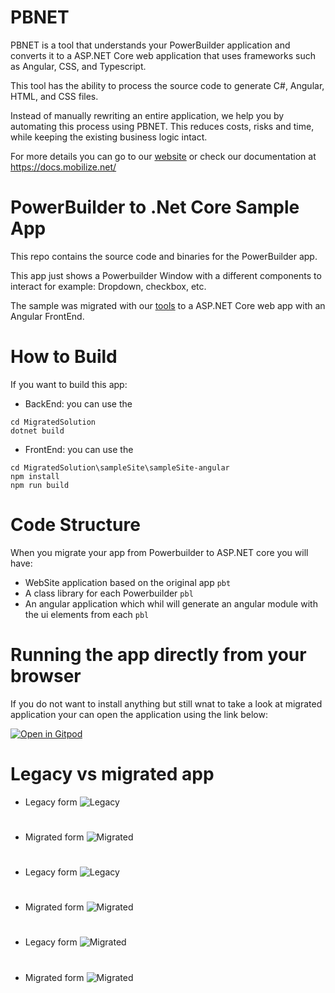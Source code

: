 # PBNET

PBNET is a tool that understands your PowerBuilder application and converts it to a ASP.NET Core web application that uses frameworks such as Angular, CSS, and Typescript.

This tool has the ability to process the source code to generate C#, Angular, HTML, and CSS files.

Instead of manually rewriting an entire application, we help you by automating this process using PBNET. This reduces costs, risks and time, while keeping the existing business logic intact.

For more details you can go to our [website](https://www.mobilize.net/powerbuilder) or check our documentation at https://docs.mobilize.net/



# PowerBuilder to .Net Core Sample App

This repo contains the source code and binaries for the PowerBuilder app.

This app just shows a Powerbuilder Window with a different components to interact for example: Dropdown, checkbox, etc.

The sample was migrated with our [tools](https://mobilize.net/powerbuilder) to a ASP.NET Core web app with an Angular FrontEnd.



# How to Build

If you want to build this app:

- BackEnd: you can use the 
```
cd MigratedSolution
dotnet build
```

- FrontEnd: you can use the 
```
cd MigratedSolution\sampleSite\sampleSite-angular
npm install
npm run build
```

# Code Structure

When you migrate your app from Powerbuilder to ASP.NET core you will have:
- WebSite application based on the original app `pbt`
- A class library for each Powerbuilder `pbl`
- An angular application which whil will generate an angular module with the ui elements from each `pbl`


# Running the app directly from your browser

If you do not want to install anything but still wnat to take a look at migrated application your can open the application using the link below:

[![Open in Gitpod](https://gitpod.io/button/open-in-gitpod.svg)](https://gitpod.io/#https://github.com/MobilizeNet/PBNetHelloWorld)

# Legacy vs migrated app 

- Legacy form
![Legacy](https://i.ibb.co/Hq7SjmC/Screenshot-2023-04-19-084114.png?raw=true "Title")

#

- Migrated form
![Migrated](https://i.ibb.co/G9MXBQs/migrated1.png?raw=true "Title")

#

- Legacy form
![Legacy](https://i.ibb.co/WNCngZ2/Screenshot-2023-04-19-084302.png?raw=true "Title")

#

- Migrated form
![Migrated](https://i.ibb.co/Gsb1053/migrated2.png?raw=true "Title")

#

- Legacy form
![Migrated](https://i.ibb.co/qR14MLP/Screenshot-2023-04-19-084619.png?raw=true "Title")

#

- Migrated form 
![Migrated](https://i.ibb.co/1ZSXQRt/migrated3.png?raw=true "Title")
